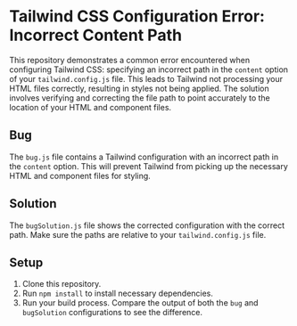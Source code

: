 # Tailwind CSS Configuration Error: Incorrect Content Path

This repository demonstrates a common error encountered when configuring Tailwind CSS: specifying an incorrect path in the `content` option of your `tailwind.config.js` file. This leads to Tailwind not processing your HTML files correctly, resulting in styles not being applied.  The solution involves verifying and correcting the file path to point accurately to the location of your HTML and component files.

## Bug

The `bug.js` file contains a Tailwind configuration with an incorrect path in the `content` option.  This will prevent Tailwind from picking up the necessary HTML and component files for styling.

## Solution

The `bugSolution.js` file shows the corrected configuration with the correct path. Make sure the paths are relative to your `tailwind.config.js` file.

## Setup

1. Clone this repository.
2. Run `npm install` to install necessary dependencies.
3. Run your build process. Compare the output of both the `bug` and `bugSolution` configurations to see the difference.